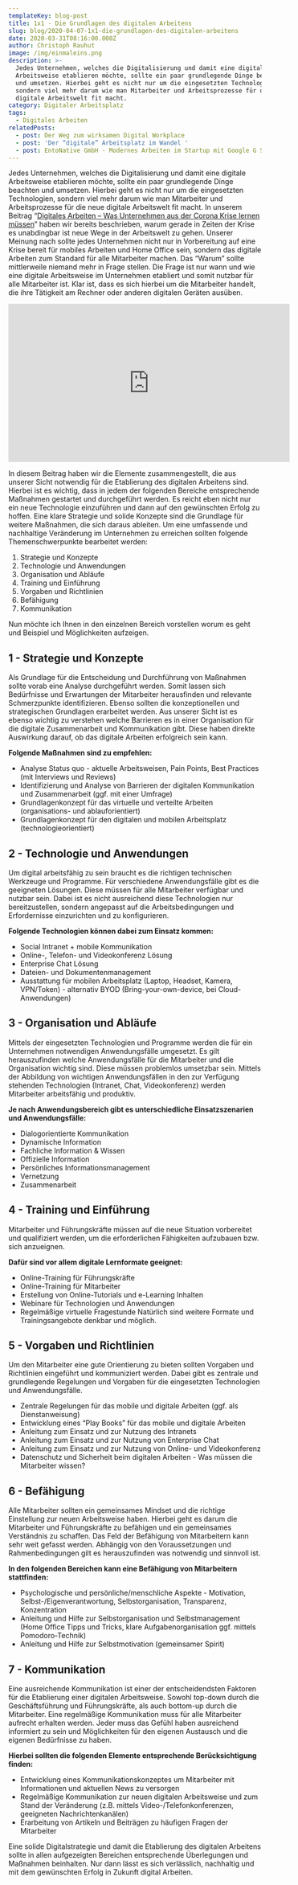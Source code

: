 ```yaml
---
templateKey: blog-post
title: 1x1 - Die Grundlagen des digitalen Arbeitens
slug: blog/2020-04-07-1x1-die-grundlagen-des-digitalen-arbeitens
date: 2020-03-31T08:16:00.000Z
author: Christoph Rauhut
image: /img/einmaleins.png
description: >-
  Jedes Unternehmen, welches die Digitalisierung und damit eine digitale
  Arbeitsweise etablieren möchte, sollte ein paar grundlegende Dinge beachten
  und umsetzen. Hierbei geht es nicht nur um die eingesetzten Technologien,
  sondern viel mehr darum wie man Mitarbeiter und Arbeitsprozesse für die neue
  digitale Arbeitswelt fit macht.
category: Digitaler Arbeitsplatz
tags:
  - Digitales Arbeiten
relatedPosts:
  - post: Der Weg zum wirksamen Digital Workplace
  - post: 'Der “digitale” Arbeitsplatz im Wandel '
  - post: EntoNative GmbH - Modernes Arbeiten im Startup mit Google G Suite
---
```

Jedes Unternehmen, welches die Digitalisierung und damit eine digitale Arbeitsweise etablieren möchte, sollte ein paar grundlegende Dinge beachten und umsetzen. Hierbei geht es nicht nur um die eingesetzten Technologien, sondern viel mehr darum wie man Mitarbeiter und Arbeitsprozesse für die neue digitale Arbeitswelt fit macht. In unserem Beitrag “[Digitales Arbeiten – Was Unternehmen aus der Corona Krise lernen müssen](https://www.realexperts.de/blog/2020-03-20-digitales-arbeiten-%E2%80%93-was-unternehmen-aus-der-corona-krise-lernen-m%C3%BCssen/)” haben wir bereits beschrieben, warum gerade in Zeiten der Krise es unabdingbar ist neue Wege in der Arbeitswelt zu gehen. Unserer Meinung nach sollte jedes Unternehmen nicht nur in Vorbereitung auf eine Krise bereit für mobiles Arbeiten und Home Office sein, sondern das digitale Arbeiten zum Standard für alle Mitarbeiter machen. Das “Warum” sollte mittlerweile niemand mehr in Frage stellen. Die Frage ist nur wann und wie eine digitale Arbeitsweise im Unternehmen etabliert und somit nutzbar für alle Mitarbeiter ist. Klar ist, dass es sich hierbei um die Mitarbeiter handelt, die ihre Tätigkeit am Rechner oder anderen digitalen Geräten ausüben. 

<iframe width="560" height="315" src="https://www.youtube.com/embed/CxNyLTrThzY" frameborder="0" allow="accelerometer; autoplay; encrypted-media; gyroscope; picture-in-picture" allowfullscreen></iframe>

In diesem Beitrag haben wir die Elemente zusammengestellt, die aus unserer Sicht notwendig für die Etablierung des digitalen Arbeitens sind. Hierbei ist es wichtig, dass in jedem der folgenden Bereiche entsprechende Maßnahmen gestartet und durchgeführt werden. Es reicht eben nicht nur ein neue Technologie einzuführen und dann auf den gewünschten Erfolg zu hoffen. Eine klare Strategie und solide Konzepte sind die Grundlage für weitere Maßnahmen, die sich daraus ableiten. Um eine umfassende und nachhaltige Veränderung im Unternehmen zu erreichen sollten folgende Themenschwerpunkte bearbeitet werden:

1. Strategie und Konzepte
2. Technologie und Anwendungen
3. Organisation und Abläufe
4. Training und Einführung
5. Vorgaben und Richtlinien
6. Befähigung
7. Kommunikation

Nun möchte ich Ihnen in den einzelnen Bereich vorstellen worum es geht und Beispiel und Möglichkeiten aufzeigen.

## 1 - Strategie und Konzepte

Als Grundlage für die Entscheidung und Durchführung von Maßnahmen sollte vorab eine Analyse durchgeführt werden. Somit lassen sich Bedürfnisse und Erwartungen der Mitarbeiter herausfinden und relevante Schmerzpunkte identifizieren. Ebenso sollten die konzeptionellen und strategischen Grundlagen erarbeitet werden. Aus unserer Sicht ist es ebenso wichtig zu verstehen welche Barrieren es in einer Organisation für die digitale Zusammenarbeit und Kommunikation gibt. Diese haben direkte Auswirkung darauf, ob das digitale Arbeiten erfolgreich sein kann. 

**Folgende Maßnahmen sind zu empfehlen:** 

* Analyse Status quo - aktuelle Arbeitsweisen, Pain Points, Best Practices (mit Interviews und Reviews) 
* Identifizierung und Analyse von Barrieren der digitalen Kommunikation und Zusammenarbeit (ggf. mit einer Umfrage) 
* Grundlagenkonzept für das virtuelle und verteilte Arbeiten (organisations- und ablauforientiert) 
* Grundlagenkonzept für den digitalen und mobilen Arbeitsplatz (technologieorientiert)

## 2 - Technologie und Anwendungen

Um digital arbeitsfähig zu sein braucht es die richtigen technischen Werkzeuge und Programme. Für verschiedene Anwendungsfälle gibt es die geeigneten Lösungen. Diese müssen für alle Mitarbeiter verfügbar und nutzbar sein. Dabei ist es nicht ausreichend diese Technologien nur bereitzustellen, sondern angepasst auf die Arbeitsbedingungen und Erfordernisse einzurichten und zu konfigurieren.

**Folgende Technologien können dabei zum Einsatz kommen:** 

* Social Intranet + mobile Kommunikation 
* Online-, Telefon- und Videokonferenz Lösung 
* Enterprise Chat Lösung 
* Dateien- und Dokumentenmanagement
* Ausstattung für mobilen Arbeitsplatz (Laptop, Headset, Kamera, VPN/Token) - alternativ BYOD (Bring-your-own-device, bei Cloud-Anwendungen)

## 3 - Organisation und Abläufe

Mittels der eingesetzten Technologien und Programme werden die für ein Unternehmen notwendigen Anwendungsfälle umgesetzt. Es gilt herauszufinden welche Anwendungsfälle für die Mitarbeiter und die Organisation wichtig sind. Diese müssen problemlos umsetzbar sein. Mittels der Abbildung von wichtigen Anwendungsfällen in den zur Verfügung stehenden Technologien (Intranet, Chat, Videokonferenz) werden Mitarbeiter arbeitsfähig und produktiv. 

**Je nach Anwendungsbereich gibt es unterschiedliche Einsatzszenarien und Anwendungsfälle:** 

* Dialogorientierte Kommunikation 
* Dynamische Information 
* Fachliche Information & Wissen 
* Offizielle Information 
* Persönliches Informationsmanagement 
* Vernetzung 
* Zusammenarbeit

## 4 - Training und Einführung

Mitarbeiter und Führungskräfte müssen auf die neue Situation vorbereitet und qualifiziert werden, um die erforderlichen Fähigkeiten aufzubauen bzw. sich anzueignen. 

**Dafür sind vor allem digitale Lernformate geeignet:** 
* Online-Training für Führungskräfte 
* Online-Training für Mitarbeiter 
* Erstellung von Online-Tutorials und e-Learning Inhalten 
* Webinare für Technologien und Anwendungen 
* Regelmäßige virtuelle Fragestunde Natürlich sind weitere Formate und Trainingsangebote denkbar und möglich.

## 5 - Vorgaben und Richtlinien

Um den Mitarbeiter eine gute Orientierung zu bieten sollten Vorgaben und Richtlinien eingeführt und kommuniziert werden. Dabei gibt es zentrale und grundlegende Regelungen und Vorgaben für die eingesetzten Technologien und Anwendungsfälle. 

* Zentrale Regelungen für das mobile und digitale Arbeiten (ggf. als Dienstanweisung) 
* Entwicklung eines “Play Books” für das mobile und digitale Arbeiten 
* Anleitung zum Einsatz und zur Nutzung des Intranets 
* Anleitung zum Einsatz und zur Nutzung von Enterprise Chat 
* Anleitung zum Einsatz und zur Nutzung von Online- und Videokonferenz 
* Datenschutz und Sicherheit beim digitalen Arbeiten - Was müssen die Mitarbeiter wissen?

## 6 - Befähigung

Alle Mitarbeiter sollten ein gemeinsames Mindset und die richtige Einstellung zur neuen Arbeitsweise haben. Hierbei geht es darum die Mitarbeiter und Führungskräfte zu befähigen und ein gemeinsames Verständnis zu schaffen. Das Feld der Befähigung von Mitarbeitern kann sehr weit gefasst werden. Abhängig von den Voraussetzungen und Rahmenbedingungen gilt es herauszufinden was notwendig und sinnvoll ist. 

**In den folgenden Bereichen kann eine Befähigung von Mitarbeitern stattfinden:** 

* Psychologische und persönliche/menschliche Aspekte - Motivation, Selbst-/Eigenverantwortung, Selbstorganisation, Transparenz, Konzentration 
* Anleitung und Hilfe zur Selbstorganisation und Selbstmanagement (Home Office Tipps und Tricks, klare Aufgabenorganisation ggf. mittels Pomodoro-Technik) 
* Anleitung und Hilfe zur Selbstmotivation (gemeinsamer Spirit)

## 7 - Kommunikation

Eine ausreichende Kommunikation ist einer der entscheidendsten Faktoren für die Etablierung einer digitalen Arbeitsweise. Sowohl top-down durch die Geschäftsführung und Führungskräfte, als auch bottom-up durch die Mitarbeiter. Eine regelmäßige Kommunikation muss für alle Mitarbeiter aufrecht erhalten werden. Jeder muss das Gefühl haben ausreichend informiert zu sein und Möglichkeiten für den eigenen Austausch und die eigenen Bedürfnisse zu haben. 

**Hierbei sollten die folgenden Elemente entsprechende Berücksichtigung finden:** 

* Entwicklung eines Kommunikationskonzeptes um Mitarbeiter mit Informationen und aktuellen News zu versorgen 
* Regelmäßige Kommunikation zur neuen digitalen Arbeitsweise und zum Stand der Veränderung (z.B. mittels Video-/Telefonkonferenzen, geeigneten Nachrichtenkanälen) 
* Erarbeitung von Artikeln und Beiträgen zu häufigen Fragen der Mitarbeiter 

Eine solide Digitalstrategie und damit die Etablierung des digitalen Arbeitens sollte in allen aufgezeigten Bereichen entsprechende Überlegungen und Maßnahmen beinhalten. Nur dann lässt es sich verlässlich, nachhaltig und mit dem gewünschten Erfolg in Zukunft digital Arbeiten.

